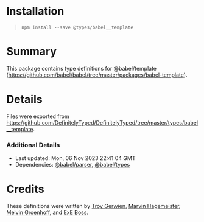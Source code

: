 # Installation
> `npm install --save @types/babel__template`
# Summary
This package contains type definitions for @babel/template (https://github.com/babel/babel/tree/master/packages/babel-template).
# Details
Files were exported from https://github.com/DefinitelyTyped/DefinitelyTyped/tree/master/types/babel__template.
### Additional Details
 * Last updated: Mon, 06 Nov 2023 22:41:04 GMT
 * Dependencies: [@babel/parser](https://npmjs.com/package/@babel/parser), [@babel/types](https://npmjs.com/package/@babel/types)
# Credits
These definitions were written by [Troy Gerwien](https://github.com/yortus), [Marvin Hagemeister](https://github.com/marvinhagemeister), [Melvin Groenhoff](https://github.com/mgroenhoff), and [ExE Boss](https://github.com/ExE-Boss).
